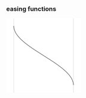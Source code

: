 ### easing functions

![sineInOut](https://github.com/der-antikeks/easings/raw/master/images/sineInOut.png)